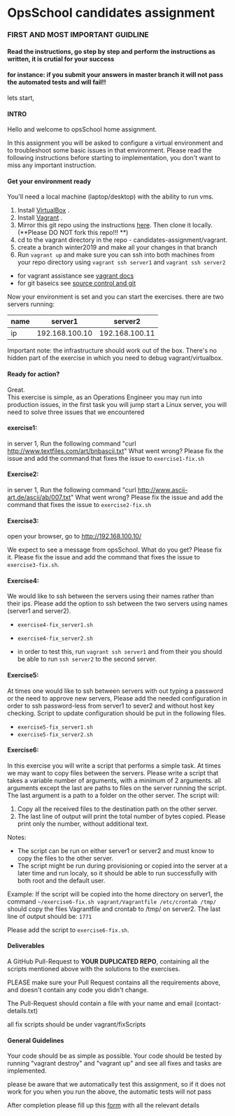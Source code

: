 # OpsSchool candidates assignment

### FIRST AND MOST IMPORTANT GUIDLINE
#### Read the instructions, go step by step and perform the instructions as written, it is crutial for your success
#### for instance: if you submit your answers in master branch it will not pass the automated tests and will fail!!
lets start,

#### INTRO
Hello and welcome to opsSchool home assignment.

In this assignment you will be asked to configure a virtual environment and to troubleshoot some basic issues in that environment.
Please read the following instructions before starting to implementation, you don't want to miss any important instruction.

#### Get your environment ready
You'll need a local machine (laptop/desktop) with the ability to run vms.

1. Install [VirtualBox](<https://www.virtualbox.org/>) .
1. Install [Vagrant](<https://www.vagrantup.com/>) .
1. Mirror this git repo using the instructions [here](https://help.github.com/articles/duplicating-a-repository). Then clone it locally. (**Please DO NOT fork this repo!!! **)
1. cd to the vagrant directory in the repo  - candidates-assignment/vagrant.
1. create a branch winter2019 and make all your changes in that branch
1. Run `vagrant up` and make sure you can ssh into both machines from your repo directory using `vagrant ssh server1` and `vagrant ssh server2`

* for vagrant assistance see [vagrant docs](https://www.vagrantup.com/docs/)
* for git baseics see [source control and git](https://www.youtube.com/watch?v=0K7H1IZYBbY&list=PL5RUAh-dTK1_-j7BHEe9t9Z_TMuNUq2n6)

Now your environment is set and you can start the exercises.
there are two servers running:

name|server1|server2
----|-------|-------
ip  |192.168.100.10|192.168.100.11

Important note: the infrastructure should work out of the box. There's no hidden part of the exercise in which you need to debug vagrant/virtualbox.

#### Ready for action?

Great.  
This exercise is simple, as an Operations Engineer you may run into production issues, in the first task you will jump start a Linux server, you will need to solve three issues that we encountered
#### exercise1:
in server 1, 
Run the following command "curl http://www.textfiles.com/art/bnbascii.txt"
What went wrong?
Please fix the issue and add the command that fixes the issue to  `exercise1-fix.sh`

#### Exercise2:
in server 1, 
Run the following command "curl http://www.ascii-art.de/ascii/ab/007.txt"
What went wrong?
Please fix the issue and add the command that fixes the issue to  `exercise2-fix.sh`

#### Exercise3:
open your browser, go to http://192.168.100.10/

We expect to see a message from opsSchool.
What do you get?
Please fix it.
Please fix the issue and add the command that fixes the issue to  `exercise3-fix.sh`.


#### Exercise4:
We would like to ssh between the servers using their names rather than their ips.
Please add the option to ssh between the two servers using names (server1 and server2).

* `exercise4-fix_server1.sh`
* `exercise4-fix_server2.sh`

* in order to test this, run `vagrant ssh server1` and from their you should be able to run `ssh server2` to the second server.

#### Exercise5:
At times one would like to ssh between servers with out typing a password or the need to approve new servers,
Please add the needed configuration in order to ssh password-less from server1 to sever2 and without host key checking.
Script to update configuration should be put in the following files.

* `exercise5-fix_server1.sh`
* `exercise5-fix_server2.sh`

#### Exercise6:
In this exercise you will write a script that performs a simple task. At times we may want to copy files between the servers.
Please write a script that takes a variable number of arguments, with a minimum of 2 arguments.
all arguments except the last are paths to files on the server running the script.
The last argument is a path to a folder on the other server.
The script will:
1. Copy all the received files to the destination path on the other server.
2. The last line of output will print the total number of bytes copied. Please print only the number, without additional text.

Notes:
- The script can be run on either server1 or server2 and must know to copy the files to the other server.
- The script might be run during provisioning or copied into the server at a later time and run localy, so it should be able to run
  successfully with both root and the default user. 

Example:
 If the script will be copied into the home directory on server1, the command `~/exercise6-fix.sh vagrant/Vagrantfile /etc/crontab /tmp/` should copy the files Vagrantfile and crontab to /tmp/ on server2. The last line of output should be:
 `1771`
 
Please add the script to `exercise6-fix.sh`.

#### Deliverables
A GitHub Pull-Request to **YOUR DUPLICATED REPO**, containing all the scripts mentioned above with the solutions to the exercises.

PLEASE make sure your Pull Request contains all the requirements above, and doesn't contain any code you didn't change.

The Pull-Request should contain a file with your name and email (contact-details.txt) 

all fix scripts should be under vagrant/fixScripts

#### General Guidelines
Your code should be as simple as possible.
Your code should be tested by running "vagrant destroy" and "vagrant up" and see all fixes and tasks are implemented.

please be aware that we automatically test this assignment, so if it does not work for you when you run the above, the automatic tests will not pass

After completion please fill up this [form](https://goo.gl/forms/De2fMjDx57cZRl8H2) with all the relevant details

